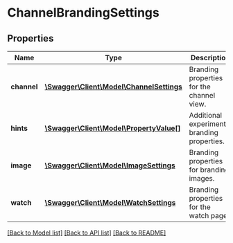 # ChannelBrandingSettings

## Properties
Name | Type | Description | Notes
------------ | ------------- | ------------- | -------------
**channel** | [**\Swagger\Client\Model\ChannelSettings**](ChannelSettings.md) | Branding properties for the channel view. | [optional] 
**hints** | [**\Swagger\Client\Model\PropertyValue[]**](PropertyValue.md) | Additional experimental branding properties. | [optional] 
**image** | [**\Swagger\Client\Model\ImageSettings**](ImageSettings.md) | Branding properties for branding images. | [optional] 
**watch** | [**\Swagger\Client\Model\WatchSettings**](WatchSettings.md) | Branding properties for the watch page. | [optional] 

[[Back to Model list]](../README.md#documentation-for-models) [[Back to API list]](../README.md#documentation-for-api-endpoints) [[Back to README]](../README.md)


